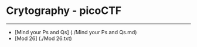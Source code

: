 # Crytography - picoCTF

------------

- [Mind your Ps and Qs] (./Mind your Ps and Qs.md)
- [Mod 26] (./Mod 26.txt)
